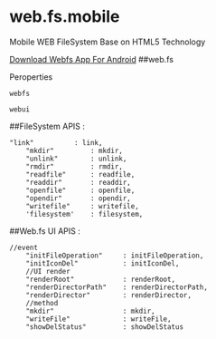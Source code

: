 web.fs.mobile
=============

Mobile WEB FileSystem Base on HTML5 Technology <br />

[Download Webfs App For Android](https://github.com/switer/resource/blob/master/org.apache.cordova.example.cordovaExample.apk)
##web.fs

  Peroperties
  
    webfs
    
    webui


##FileSystem APIS :

  	"link" 			: link,
		"mkdir" 		: mkdir,
		"unlink" 		: unlink,
		"rmdir" 		: rmdir,
		"readfile" 		: readfile,
		"readdir" 		: readdir,
		"openfile" 		: openfile,
		"opendir" 		: opendir,
		"writefile" 	: writefile,
		'filesystem' 	: filesystem,
    
    
##Web.fs UI APIS :

  	//event
		"initFileOperation" 	: initFileOperation,
		"initIconDel" 			: initIconDel,
		//UI render
		"renderRoot" 			: renderRoot,
		"renderDirectorPath" 	: renderDirectorPath,
		"renderDirector" 		: renderDirector,
		//method
		"mkdir" 				: mkdir,
		"writeFile" 			: writeFile,
		"showDelStatus" 		: showDelStatus
